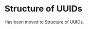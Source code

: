 # Structure of UUIDs  

Has been moved to [Structure of UUIDs](../../ElementsApplicationPattern/Names/StructureOfUuids/StructureOfUuids.md).
